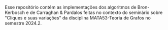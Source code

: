 Esse repositório contém as implementações dos algoritmos de Bron-Kerbosch e de Carraghan & Pardalos feitas no contexto do seminário sobre "Cliques e suas variações" da disciplina MATA53-Teoria de Grafos no semestre 2024.2.
